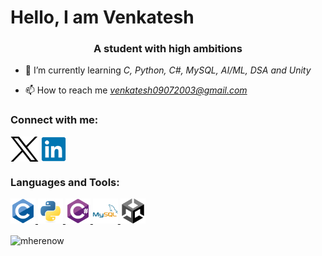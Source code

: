 

# Hello, I am Venkatesh
<h3 align="center">A student with high ambitions</h3>




- 🌱 I’m currently learning *C, Python, C#, MySQL, AI/ML, DSA and Unity*

- 📫 How to reach me *venkatesh09072003@gmail.com*

<h3 align="left">Connect with me:</h3>
<p align="left">
<a href="https://twitter.com/venka69420" target="blank"><img align="center" src="https://raw.githubusercontent.com/devicons/devicon/55609aa5bd817ff167afce0d965585c92040787a/icons/twitter/twitter-original.svg" alt="venka69420" height="40" width="45" /></a>
<a href="https://www.linkedin.com/in/venkatesh-118b09259/" target="blank"><img align="center" src="https://raw.githubusercontent.com/devicons/devicon/55609aa5bd817ff167afce0d965585c92040787a/icons/linkedin/linkedin-original.svg" alt="Venkatesh ." height="40" width="40" /></a>
</p>

<h3 align="left">Languages and Tools:</h3>
<p align="left"> <a href="https://www.cprogramming.com/" target="_blank" rel="noreferrer"> <img src="https://raw.githubusercontent.com/devicons/devicon/master/icons/c/c-original.svg" alt="c" width="40" height="40"/> </a>
 <a href="https://www.python.org/" target="_blank" rel="noreferrer"> <img src="https://raw.githubusercontent.com/devicons/devicon/55609aa5bd817ff167afce0d965585c92040787a/icons/python/python-original.svg" alt="c" width="40" height="40"/> </a> <a href="https://learn.microsoft.com/en-us/dotnet/csharp/" target="_blank" rel="noreferrer"> <img src="https://raw.githubusercontent.com/devicons/devicon/55609aa5bd817ff167afce0d965585c92040787a/icons/csharp/csharp-original.svg" alt="c" width="40" height="40"/> </a>
<a href="https://www.mysql.com/" target="_blank" rel="noreferrer"> <img src="https://raw.githubusercontent.com/devicons/devicon/master/icons/mysql/mysql-original-wordmark.svg" alt="mysql" width="40" height="40"/> </a>
<a href="https://unity.com/" target="_blank" rel="noreferrer"> <img src="https://raw.githubusercontent.com/devicons/devicon/55609aa5bd817ff167afce0d965585c92040787a/icons/unity/unity-original.svg" alt="mysql" width="40" height="40"/> </a></p>

<p><img align="center" src="https://github-readme-stats.vercel.app/api/top-langs/?username=mherenow&theme=dark" alt="mherenow" /></p>
